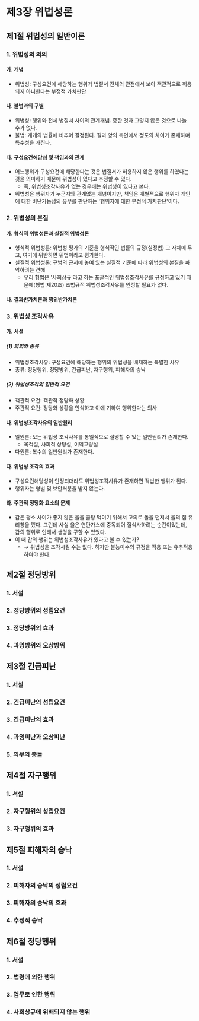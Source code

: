 # 제3장 위법성론

## 제1절 위법성의 일반이론

### 1. 위법성의 의의

#### 가. 개념

- 위법성: 구성요건에 해당하는 행위가 법질서 전체의 관점에서 보아 객관적으로 허용되지 아니한다는 부정적 가치판단

#### 나. 불법과의 구별

- 위법성: 행위와 전체 법질서 사이의 관계개념. 중한 것과 그렇지 않은 것으로 나눌 수가 없다.
- 불법: 개개의 법률에 비추어 결정된다. 질과 양의 측면에서 정도의 차이가 존재하며 특수성을 가진다.

#### 다. 구성요건해당성 및 책임과의 관계

- 어느행위가 구성요건에 해당한다는 것은 법질서가 허용하지 않은 행위를 하였다는 것을 의미하기 때문에 위법성이 있다고 추정할 수 있다.
  - 즉, 위법성조각사유가 없는 경우에는 위법성이 있다고 본다.
- 위법성은 행위자가 누군지와 관계없는 개념이지만, 책임은 개별적으로 행위자 개인에 대한 비난가능성의 유무를 판단하는 '행위자에 대한 부정적 가치판단'이다.

### 2. 위법성의 본질

#### 가. 형식적 위법성론과 실질적 위법성론

- 형식적 위법성론: 위법성 평가의 기준을 형식적인 법률의 규정(실정법) 그 자체에 두고, 여기에 위반하면 위법이라고 평가한다.
- 실질적 위법성론: 규범의 근저에 놓여 있는 실질적 기준에 따라 위법성의 본질을 파악하려는 견해
  - 우리 형법은 '사회상규'라고 하는 포괄적인 위법성조각사유를 규정하고 있기 때문에(형법 제20조) 초법규적 위법성조각사유를 인정할 필요가 없다.

#### 나. 결과반가치론과 행위반가치론

### 3. 위법성 조각사유

#### 가. 서설

##### (1) 의의와 종류

- 위법성조각사유: 구성요건에 해당하는 행위의 위법성을 배제하는 특별한 사유
- 종류: 정당행위, 정당방위, 긴급피난, 자구행위, 피해자의 승낙

##### (2) 위법성조각의 일반적 요건

- 객관적 요건: 객관적 정당화 상황
- 주관적 요건: 정당화 상황을 인식하고 이에 기하여 행위한다는 의사

#### 나. 위법성조각사유의 일반원리

- 일원론: 모든 위법성 조각사유를 통일적으로 설명할 수 있는 일반원리가 존재한다.
  - 목적설, 사회적 상당설, 이익교량설
- 다원론: 복수의 일반원리가 존재한다.

#### 다. 위법성 조각의 효과

- 구성요건해당성이 인정되더라도 위법성조각사유가 존재하면 적법한 행위가 된다.
- 행위자는 형벌 및 보안처분을 받지 않는다.

#### 라. 주관적 정당화 요소의 문제

- 갑은 평소 사이가 좋지 않은 을을 골탕 먹이기 위해서 고의로 돌을 던져서 을의 집 유리창을 깼다. 그런데 사실 을은 연탄가스에 중독되어 질식사하려는 순간이었는데, 갑의 행위로 인해서 생명을 구할 수 있었다.
- 이 때 갑의 행위는 위법성조각사유가 있다고 볼 수 있는가?
  - → 위법성을 조각시킬 수는 없다. 하지만 불능미수의 규정을 적용 또는 유추적용하여야 한다.

## 제2절 정당방위

### 1. 서설

### 2. 정당방위의 성립요건

### 3. 정당방위의 효과

### 4. 과잉방위와 오상방위

## 제3절 긴급피난

### 1. 서설

### 2. 긴급피난의 성립요건

### 3. 긴급피난의 효과

### 4. 과잉피난과 오상피난

### 5. 의무의 충돌

## 제4절 자구행위

### 1. 서설

### 2. 자구행위의 성립요건

### 3. 자구행위의 효과

## 제5절 피해자의 승낙

### 1. 서설

### 2. 피해자의 승낙의 성립요건

### 3. 피해자의 승낙의 효과

### 4. 추정적 승낙

## 제6절 정당행위

### 1. 서설

### 2. 법령에 의한 행위

### 3. 업무로 인한 행위

### 4. 사회상규에 위배되지 않는 행위

